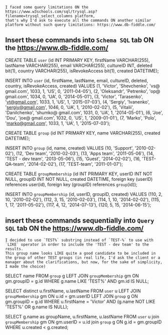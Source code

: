 ```
I faced some query limitations ON the https://www.w3schools.com/sql/trysql.asp?filename=trysql_select_columns platform,
that's why I'd ask to execute all the commands ON another similar platform without such query limitations: https://www.db-fiddle.com/
```

## Insert these commands into `Schema SQL` tab ON the https://www.db-fiddle.com/

CREATE TABLE `user` (id INT PRIMARY KEY, firstName VARCHAR(255), lastName VARCHAR(255), email VARCHAR(255),  cultureID INT, deleted bit(1), country VARCHAR(255), isRevokeAccess bit(1), created DATETIME);

INSERT INTO `user` (id, firstName, lastName, email, cultureID, deleted, country, isRevokeAccess, created) VALUES
(1, 'Victor', 'Shevchenko', 'vs@ gmail.com', 1033, 1, 'US', 0, '2011-04-05'),
(2, 'Oleksandr', 'Petrenko', 'op@ gmail.com', 1034, 0, 'UA', 0, '2014-05-01'),
(3, 'Victor', 'Tarasenko', 'vt@gmail.com', 1033, 1, 'US', 1, '2015-07-03'),
(4, 'Sergiy', 'Ivanenko', 'sergiy@gmail.com', 1046, 0, 'UA', 1, '2010-02-02'),
(5, 'Vitalii', 'Danilchenko', 'shumko@ gmail.com', 1031, 0, 'UA', 1, '2014-05-01'),
(6, 'Joe', 'Dou', 'joe@ gmail.com', 1032, 0, 'US', 1, '2009-01-01'),
(7, 'Marko', 'Polo', 'marko@gmail.com', 1033, 1, 'UA', 1, '2015-07-03');

CREATE TABLE `group` (id INT PRIMARY KEY, name VARCHAR(255), created DATETIME);

INSERT INTO `group` (id, name, created) VALUES 
(10, 'Support', '2010-02-02'),
(12, 'Dev team', '2010-02-03'),
(13, 'Apps team', '2011-05-06'),
(14, 'TEST - dev team', '2013-05-06'),
(15, 'Guest', '2014-02-02'),
(16, 'TEST-QA-team', '2014-02-02'),
(17, 'TEST-team', '2011-01-07');

CREATE TABLE `groupMembership` (id INT PRIMARY KEY, userID INT NOT NULL, groupID INT NOT NULL, created DATETIME, foreign key (userID) references user(id), foreign key (groupID) references `group`(id));

INSERT INTO `groupMembership` (id, userID, groupID, created) VALUES
(110, 2, 10, '2010-02-02'),
(112, 3, 15, '2010-02-03'),
(114, 1, 10, '2014-02-02'),
(115, 1, 17, '2011-05-02'),
(117, 4, 12, '2014-07-13'),
(120, 5, 15, '2014-06-15');

## insert these commands sequentially into `Query SQL` tab ON the https://www.db-fiddle.com/

```
I decided to use `TEST%` substring instead of `TEST-%` to use with `LIKE` operator in order to include the 'TEST - dev team' to the results.
This group name looks LIKE quite a good candidate to be included in the group of other TEST groups (in real life, I'd ask the client or a manager about the clarifications, but now, for the sake of simplicity, I made the choice)
```

SELECT name FROM `group` g
LEFT JOIN `groupMembership` gm
ON gm.groupID = g.id
WHERE g.name LIKE 'TEST%'
AND gm.id IS NULL;

SELECT distinct u.firstName, u.lastName
FROM `user` u
LEFT JOIN `groupMembership` gm ON u.id = gm.userID
LEFT JOIN `group` g ON gm.groupID = g.id
WHERE u.firstName = 'Victor'
AND (g.name NOT LIKE 'TEST%' OR g.name IS NULL);

SELECT g.name as groupName, u.firstName, u.lastName FROM `user` u
join `groupMembership` gm
ON gm.userID = u.id
join `group` g 
ON g.id = gm.groupID
WHERE u.created < g.created;